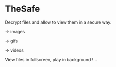 # TheSafe

Decrypt files and allow to view them in a secure way.

-> images

-> gifs

-> videos

View files in fullscreen, play in background !...
